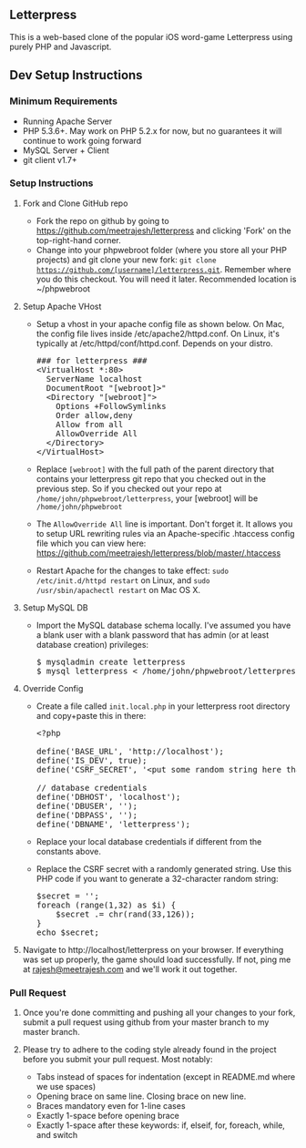 Letterpress
-----------

This is a web-based clone of the popular iOS word-game Letterpress using
purely PHP and Javascript.


Dev Setup Instructions
----------------------

### Minimum Requirements

* Running Apache Server
* PHP 5.3.6+. May work on PHP 5.2.x for now, but no guarantees it will continue to work going forward
* MySQL Server + Client
* git client v1.7+

### Setup Instructions

1. Fork and Clone GitHub repo
    * Fork the repo on github by going to
      https://github.com/meetrajesh/letterpress and clicking 'Fork' on the
      top-right-hand corner.
    * Change into your phpwebroot folder (where you store all your PHP
      projects) and git clone your new fork: <code>git clone
      https://github.com/[username]/letterpress.git</code>. Remember where
      you do this checkout. You will need it later. Recommended location is
      ~/phpwebroot

1. Setup Apache VHost
    * Setup a vhost in your apache config file as shown below. On Mac, the
      config file lives inside /etc/apache2/httpd.conf. On Linux, it's
      typically at /etc/httpd/conf/httpd.conf. Depends on your distro.
 
      <pre>
      ### for letterpress ###
      &lt;VirtualHost *:80>
        ServerName localhost
        DocumentRoot "[webroot]>"
        &lt;Directory "[webroot]">
          Options +FollowSymlinks
          Order allow,deny
          Allow from all
          AllowOverride All
        &lt;/Directory>
      &lt;/VirtualHost>
      </pre>
    * Replace <code>[webroot]</code> with the full path of the parent
      directory that contains your letterpress git repo that you checked out
      in the previous step. So if you checked out your repo at
      <code>/home/john/phpwebroot/letterpress</code>, your [webroot] will be
      <code>/home/john/phpwebroot</code>
    * The <code>AllowOverride All</code> line is important. Don't forget
      it. It allows you to setup URL rewriting rules via an Apache-specific
      .htaccess config file which you can view here:
      https://github.com/meetrajesh/letterpress/blob/master/.htaccess
    * Restart Apache for the changes to take effect: <code>sudo
      /etc/init.d/httpd restart</code> on Linux, and <code>sudo
      /usr/sbin/apachectl restart</code> on Mac OS X.

1. Setup MySQL DB
    * Import the MySQL database schema locally. I've assumed you have a blank
      user with a blank password that has admin (or at least database
      creation) privileges:
 
      <pre>
      $ mysqladmin create letterpress
      $ mysql letterpress &lt; /home/john/phpwebroot/letterpress/schema.sql
      </pre>

1. Override Config
   * Create a file called <code>init.local.php</code> in your letterpress root
     directory and copy+paste this in there:

     <pre>
     &lt;?php
     
     define('BASE_URL', 'http://localhost');
     define('IS_DEV', true);
     define('CSRF_SECRET', '&lt;put some random string here thats about 40 chars long>');
     
     // database credentials
     define('DBHOST', 'localhost');
     define('DBUSER', '');
     define('DBPASS', '');
     define('DBNAME', 'letterpress');
     </pre>
   * Replace your local database credentials if different from the constants above.
   * Replace the CSRF secret with a randomly generated string. Use this PHP
     code if you want to generate a 32-character random string:

     <pre>
     $secret = '';
     foreach (range(1,32) as $i) {
         $secret .= chr(rand(33,126));
     }
     echo $secret;
     </pre>

1. Navigate to http://localhost/letterpress on your browser. If everything
   was set up properly, the game should load successfully. If not, ping me at
   rajesh@meetrajesh.com and we'll work it out together.

### Pull Request

1. Once you're done committing and pushing all your changes to your fork,
   submit a pull request using github from your master branch to my master
   branch.

1. Please try to adhere to the coding style already found in the project
   before you submit your pull request. Most notably:
    * Tabs instead of spaces for indentation (except in README.md where we use spaces)
    * Opening brace on same line. Closing brace on new line.
    * Braces mandatory even for 1-line cases
    * Exactly 1-space before opening brace
    * Exactly 1-space after these keywords: if, elseif, for, foreach, while, and switch